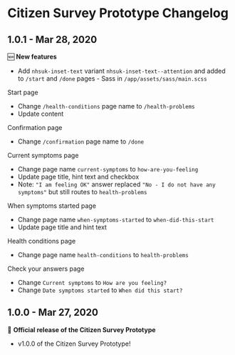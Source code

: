 # Citizen Survey Prototype Changelog

## 1.0.1 - Mar 28, 2020

:new: **New features**

- Add `nhsuk-inset-text` variant `nhsuk-inset-text--attention` and added to `/start` and `/done` pages - Sass in `/app/assets/sass/main.scss`

Start page
- Change `/health-conditions` page name to `/health-problems`
- Update content

Confirmation page
- Change `/confirmation` page name to `/done`

Current symptoms page
- Change page name `current-symptoms` to `how-are-you-feeling`
- Update page title, hint text and checkbox
- Note: `"I am feeling OK"` answer replaced `"No - I do not have any symptoms"` but still routes to `health-problems`

When symptoms started page
- Change page name `when-symptoms-started` to `when-did-this-start`
- Update page title and hint text

Health conditions page
- Change page name `health-conditions` to `health-problems`

Check your answers page
- Change `Current symptoms` to `How are you feeling?`
- Change `Date symptoms started` to `When did this start?`

## 1.0.0 - Mar 27, 2020

:tada: **Official release of the Citizen Survey Prototype**

- v1.0.0 of the Citizen Survey Prototype!
